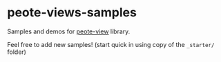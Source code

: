 # peote-views-samples

Samples and demos for [peote-view](https://github.com/maitag/peote-view) library. 

Feel free to add new samples! (start quick in using copy of the `_starter/` folder)
